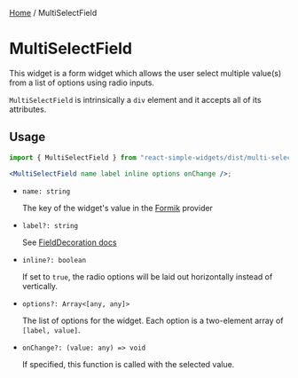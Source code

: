 [Home](../../../README.md) / MultiSelectField

# MultiSelectField

This widget is a form widget which allows the user select multiple value(s) from a list of options using radio inputs.

`MultiSelectField` is intrinsically a `div` element and it accepts all of its attributes.

## Usage

```jsx
import { MultiSelectField } from "react-simple-widgets/dist/multi-select-field";

<MultiSelectField name label inline options onChange />;
```

- `name: string`

  The key of the widget's value in the [Formik](https://jaredpalmer.com/formik/) provider

- `label?: string`

  See [FieldDecoration docs](../field-decoration/field-decoration-usage.md)

- `inline?: boolean`

  If set to `true`, the radio options will be laid out horizontally instead of vertically.

- `options?: Array<[any, any]>`

  The list of options for the widget. Each option is a two-element array of `[label, value]`.

- `onChange?: (value: any) => void`

  If specified, this function is called with the selected value.
